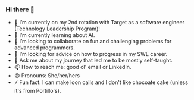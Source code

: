 ### Hi there 👋

- 🔭 I’m currently on my 2nd rotation with Target as a software engineer (Technology Leadership Program)!
- 🌱 I’m currently learning about AI.
- 👯 I’m looking to collaborate on fun and challenging problems for advanced programmers.
- 🤔 I’m looking for advice on how to progress in my SWE career.
- 💬 Ask me about my journey that led me to be mostly self-taught.
- 📫 How to reach me: good ol' email or LinkedIn.
- 😄 Pronouns: She/her/hers
- ⚡ Fun fact: I can make loon calls and I don't like chocoate cake (unless it's from Portillo's).
